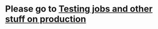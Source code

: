 # Please go to [Testing jobs and other stuff on production](https://github.com/oppia/oppia/wiki/Testing-jobs-and-other-stuff-on-production)